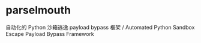 # parselmouth
自动化的 Python 沙箱逃逸 payload bypass 框架 / Automated Python Sandbox Escape Payload Bypass Framework
